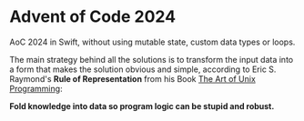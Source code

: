 # Advent of Code 2024

AoC 2024 in Swift, without using mutable state, custom data types or loops. 

The main strategy behind all the solutions is to transform the input data into a form that makes the solution obvious and simple, according to Eric S. Raymond's **Rule of Representation** from his Book [The Art of Unix Programming](http://www.catb.org/esr/writings/taoup/html/ch01s06.html#id2878263):

**Fold knowledge into data so program logic can be stupid and robust.**